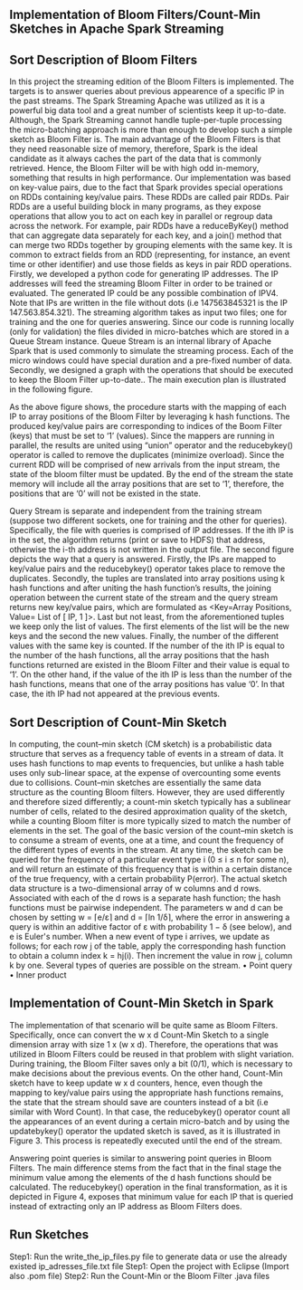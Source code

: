 
## Implementation of Bloom Filters/Count-Min Sketches in Apache Spark Streaming

## Sort Description of Bloom Filters

In this project the streaming edition of the Bloom Filters is implemented. The targets is to answer queries about previous appearence of a specific IP in the past streams. The Spark Streaming Apache was utilized as it is a powerful big data tool and a great number of scientists keep it up-to-date. Although, the Spark Streaming cannot handle tuple-per-tuple processing the micro-batching approach is more than enough to develop such a simple sketch as Bloom Filter is. The main advantage of the Bloom Filters is that they need reasonable size of memory, therefore, Spark is the ideal candidate as it always caches the part of the data that is commonly retrieved. Hence, the Bloom Filter will be with high odd in-memory, something that results in high performance.
Our implementation was based on key-value pairs, due to the fact that Spark provides special operations on RDDs containing key/value pairs. These RDDs are called pair RDDs. Pair RDDs are a useful building block in many programs, as they expose operations that allow you to act on each key in parallel or regroup data across the network. For example, pair RDDs have a reduceByKey() method that can aggregate data separately for each key, and a join() method that can merge two RDDs together by grouping elements with the same key. It is common to extract fields from an RDD (representing, for instance, an event time or other identifier) and use those fields as keys in pair RDD operations.
Firstly, we developed a python code for generating IP addresses. The IP addresses will feed the streaming Bloom Filter in order to be trained or evaluated. The generated IP could be any possible combination of IPV4. Note that IPs are written in the file without dots (i.e 147563845321 is the IP 147.563.854.321). The streaming algorithm takes as input two files; one for training and the one for queries answering. Since our code is running locally (only for validation) the files divided in micro-batches which are stored in a Queue Stream instance. Queue Stream is an internal library of Apache Spark that is used commonly to simulate the streaming process. Each of the micro windows could have special duration and a pre-fixed number of data.
Secondly, we designed a graph with the operations that should be executed to keep the Bloom Filter up-to-date.. The main execution plan is illustrated in the following figure.



As the above figure shows, the procedure starts with the mapping of each IP to array positions of the Bloom Filter by leveraging k hash functions. The produced key/value pairs are corresponding to indices of the Boom Filter (keys) that must be set to ‘1’ (values). Since the mappers are running in parallel, the results are united using “union” operator and the reducebykey() operator is called to remove the duplicates (minimize overload). Since the current RDD will be comprised of new arrivals from the input stream, the state of the bloom filter must be updated. By the end of the stream the state memory will include all the array positions that are set to ‘1’, therefore, the positions that are ‘0’ will not be existed in the state.

Query Stream is separate and independent from the training stream (suppose two different sockets, one for training and the other for queries). Specifically, the file with queries is comprised of IP addresses. If the ith IP is in the set, the algorithm returns (print or save to HDFS) that address, otherwise the i-th address is not written in the output file. The second figure depicts the way that a query is answered. Firstly, the IPs are mapped to key/value pairs and the reducebykey() operator takes place to remove the duplicates. Secondly, the tuples are translated into array positions using k hash functions and after uniting the hash function’s results, the joining operation between the current state of the stream and the query stream returns new key/value pairs, which are formulated as <Key=Array Positions, Value= List of [ IP, 1 ]>. Last but not least, from the aforementioned tuples we keep only the list of values. The first elements of the list will be the new keys and the second the new values. Finally, the number of the different values with the same key is counted. If the number of the ith IP is equal to the number of the hash functions, all the array positions that the hash functions returned are existed in the Bloom Filter and their value is equal to ‘1’. On the other hand, if the value of the ith IP is less than the number of the hash functions, means that one of the array positions has value ‘0’. In that case, the ith IP had not appeared at the previous events.

## Sort Description of Count-Min Sketch
In computing, the count–min sketch (CM sketch) is a probabilistic data structure that serves as a frequency table of events in a stream of data. It uses hash functions to map events to frequencies, but unlike a hash table uses only sub-linear space, at the expense of overcounting some events due to collisions. Count–min sketches are essentially the same data structure as the counting Bloom filters. However, they are used differently and therefore sized differently; a count-min sketch typically has a sublinear number of cells, related to the desired approximation quality of the sketch, while a counting Bloom filter is more typically sized to match the number of elements in the set. The goal of the basic version of the count–min sketch is to consume a stream of events, one at a time, and count the frequency of the different types of events in the stream. At any time, the sketch can be queried for the frequency of a particular event type i (0 ≤ i ≤ n for some n), and will return an estimate of this frequency that is within a certain distance of the true frequency, with a certain probability P(error).
The actual sketch data structure is a two-dimensional array of w columns and d rows. Associated with each of the d rows is a separate hash function; the hash functions must be pairwise independent. The parameters w and d can be chosen by setting w = ⌈e/ε⌉ and d = ⌈ln 1/δ⌉, where the error in answering a query is within an additive factor of ε with probability 1 − δ (see below), and e is Euler's number.
When a new event of type i arrives, we update as follows; for each row j of the table, apply the corresponding hash function to obtain a column index k = hj(i). Then increment the value in row j, column k by one.
Several types of queries are possible on the stream.
• Point query
• Inner product

## Implementation of Count-Min Sketch in Spark
The implementation of that scenario will be quite same as Bloom Filters. Specifically, once can convert the w x d Count-Min Sketch to a single dimension array with size 1 x (w x d). Therefore, the operations that was utilized in Bloom Filters could be reused in that problem with slight variation. During training, the Bloom Filter saves only a bit (0/1), which is necessary to make decisions about the previous events. On the other hand, Count-Min sketch have to keep update w x d counters, hence, even though the mapping to key/value pairs using the appropriate hash functions remains, the state that the stream should save are counters instead of a bit (i.e similar with Word Count). In that case, the reducebykey() operator count all the appearances of an event during a certain micro-batch and by using the updatebykey() operator the updated sketch is saved, as it is illustrated in Figure 3. This process is repeatedly executed until the end of the stream.


Answering point queries is similar to answering point queries in Bloom Filters. The main difference stems from the fact that in the final stage the minimum value among the elements of the d hash functions should be calculated. The reducebykey() operation in the final transformation, as it is depicted in Figure 4, exposes that minimum value for each IP that is queried instead of extracting only an IP address as Bloom Filters does.


## Run Sketches 
Step1: Run the write_the_ip_files.py file to generate data or use the already existed ip_adresses_file.txt file
Step1: Open the project with Eclipse (Import also .pom file)
Step2: Run the Count-Min or the Bloom Filter .java files

